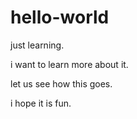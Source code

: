 # hello-world
just learning.

i want to learn more about it. 

let us see how this goes.

i hope it is fun.
